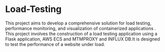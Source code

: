 # Load-Testing
This project aims to develop a comprehensive solution for load testing, performance monitoring, and visualization of containerized applications . This project involves the construction of a load testing application using a Flask application, AWS ECS and MTMPROXY and INFLUX DB.It is designed to test the performance of a website under load.
